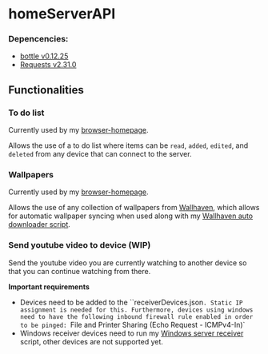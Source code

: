 # homeServerAPI
### Depencencies:
- [bottle v0.12.25](https://pypi.org/project/bottle/0.12.25/)
- [Requests v2.31.0](https://pypi.org/project/requests/2.31.0/)

## Functionalities
### To do list
Currently used by my [browser-homepage](https://github.com/ale3d62/browser-homepage). 

Allows the use of a to do list where items can be `read`, `added`, `edited`, and `deleted` from any device that can connect to the server.

### Wallpapers
Currently used by my [browser-homepage](https://github.com/ale3d62/browser-homepage).

Allows the use of any collection of wallpapers from [Wallhaven](https://wallhaven.cc/), which allows for automatic wallpaper syncing when used along with my [Wallhaven auto downloader script](https://github.com/ale3d62/wallhaven-auto-downloader).

### Send youtube video to device (WIP)
Send the youtube video you are currently watching to another device so that you can continue watching from there.

**Important requirements**
- Devices need to be added to the ``receiverDevices.json`. Static IP assignment is needed for this. Furthermore, devices using windows need to have the following inbound firewall rule enabled in order to be pinged: `File and Printer Sharing (Echo Request - ICMPv4-In)`
- Windows receiver devices need to run my [Windows server receiver](https://github.com/ale3d62/windowsServerReceiver) script, other devices are not supported yet.

